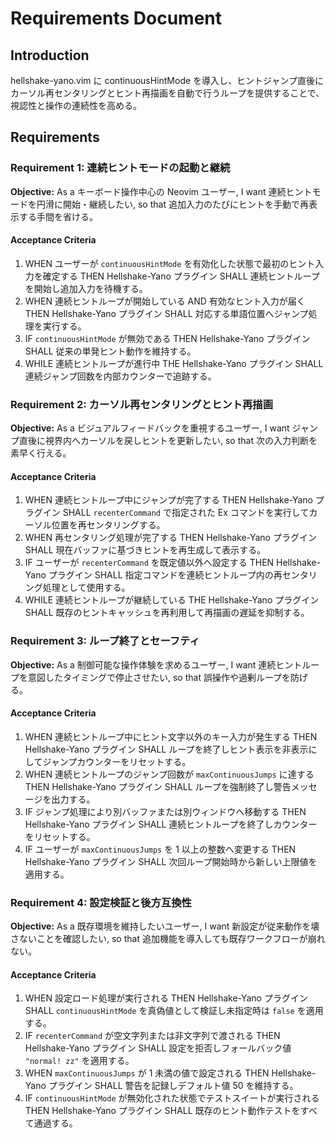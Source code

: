 # Requirements Document

## Introduction
hellshake-yano.vim に continuousHintMode を導入し、ヒントジャンプ直後にカーソル再センタリングとヒント再描画を自動で行うループを提供することで、視認性と操作の連続性を高める。

## Requirements

### Requirement 1: 連続ヒントモードの起動と継続
**Objective:** As a キーボード操作中心の Neovim ユーザー, I want 連続ヒントモードを円滑に開始・継続したい, so that 追加入力のたびにヒントを手動で再表示する手間を省ける。

#### Acceptance Criteria
1. WHEN ユーザーが `continuousHintMode` を有効化した状態で最初のヒント入力を確定する THEN Hellshake-Yano プラグイン SHALL 連続ヒントループを開始し追加入力を待機する。
2. WHEN 連続ヒントループが開始している AND 有効なヒント入力が届く THEN Hellshake-Yano プラグイン SHALL 対応する単語位置へジャンプ処理を実行する。
3. IF `continuousHintMode` が無効である THEN Hellshake-Yano プラグイン SHALL 従来の単発ヒント動作を維持する。
4. WHILE 連続ヒントループが進行中 THE Hellshake-Yano プラグイン SHALL 連続ジャンプ回数を内部カウンターで追跡する。

### Requirement 2: カーソル再センタリングとヒント再描画
**Objective:** As a ビジュアルフィードバックを重視するユーザー, I want ジャンプ直後に視界内へカーソルを戻しヒントを更新したい, so that 次の入力判断を素早く行える。

#### Acceptance Criteria
1. WHEN 連続ヒントループ中にジャンプが完了する THEN Hellshake-Yano プラグイン SHALL `recenterCommand` で指定された Ex コマンドを実行してカーソル位置を再センタリングする。
2. WHEN 再センタリング処理が完了する THEN Hellshake-Yano プラグイン SHALL 現在バッファに基づきヒントを再生成して表示する。
3. IF ユーザーが `recenterCommand` を既定値以外へ設定する THEN Hellshake-Yano プラグイン SHALL 指定コマンドを連続ヒントループ内の再センタリング処理として使用する。
4. WHILE 連続ヒントループが継続している THE Hellshake-Yano プラグイン SHALL 既存のヒントキャッシュを再利用して再描画の遅延を抑制する。

### Requirement 3: ループ終了とセーフティ
**Objective:** As a 制御可能な操作体験を求めるユーザー, I want 連続ヒントループを意図したタイミングで停止させたい, so that 誤操作や過剰ループを防げる。

#### Acceptance Criteria
1. WHEN 連続ヒントループ中にヒント文字以外のキー入力が発生する THEN Hellshake-Yano プラグイン SHALL ループを終了しヒント表示を非表示にしてジャンプカウンターをリセットする。
2. WHEN 連続ヒントループのジャンプ回数が `maxContinuousJumps` に達する THEN Hellshake-Yano プラグイン SHALL ループを強制終了し警告メッセージを出力する。
3. IF ジャンプ処理により別バッファまたは別ウィンドウへ移動する THEN Hellshake-Yano プラグイン SHALL 連続ヒントループを終了しカウンターをリセットする。
4. IF ユーザーが `maxContinuousJumps` を 1 以上の整数へ変更する THEN Hellshake-Yano プラグイン SHALL 次回ループ開始時から新しい上限値を適用する。

### Requirement 4: 設定検証と後方互換性
**Objective:** As a 既存環境を維持したいユーザー, I want 新設定が従来動作を壊さないことを確認したい, so that 追加機能を導入しても既存ワークフローが崩れない。

#### Acceptance Criteria
1. WHEN 設定ロード処理が実行される THEN Hellshake-Yano プラグイン SHALL `continuousHintMode` を真偽値として検証し未指定時は `false` を適用する。
2. IF `recenterCommand` が空文字列または非文字列で渡される THEN Hellshake-Yano プラグイン SHALL 設定を拒否しフォールバック値 `"normal! zz"` を適用する。
3. WHEN `maxContinuousJumps` が 1 未満の値で設定される THEN Hellshake-Yano プラグイン SHALL 警告を記録しデフォルト値 50 を維持する。
4. IF `continuousHintMode` が無効化された状態でテストスイートが実行される THEN Hellshake-Yano プラグイン SHALL 既存のヒント動作テストをすべて通過する。

